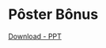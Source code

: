 # Pôster Bônus

[Download - PPT](https://github.com/rodrigocarlos2/P-sterB-nus/blob/master/poster-b%C3%B4nus.ppt)
